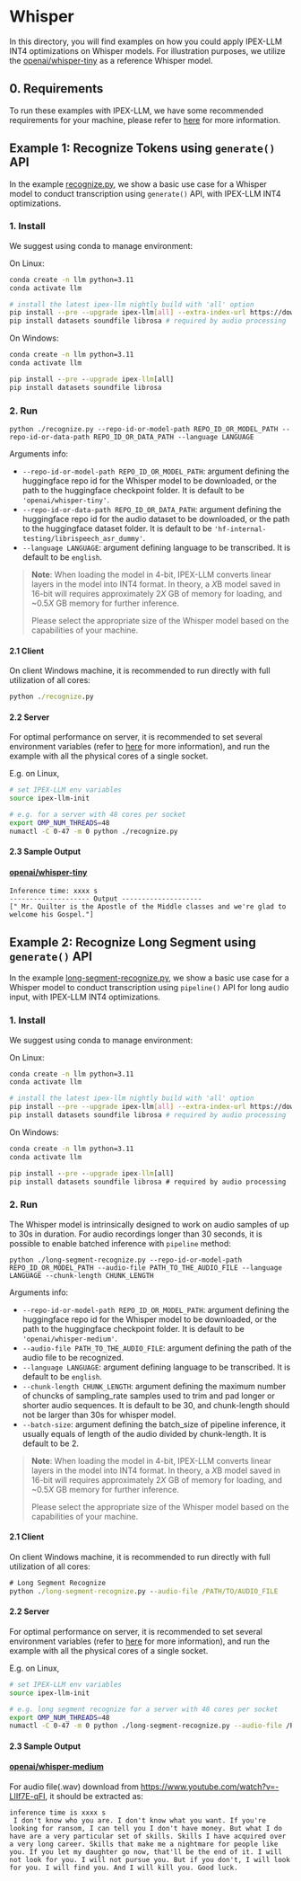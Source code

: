 # Whisper

In this directory, you will find examples on how you could apply IPEX-LLM INT4 optimizations on Whisper models. For illustration purposes, we utilize the [openai/whisper-tiny](https://huggingface.co/openai/whisper-tiny) as a reference Whisper model.

## 0. Requirements
To run these examples with IPEX-LLM, we have some recommended requirements for your machine, please refer to [here](../README.md#recommended-requirements) for more information.

## Example 1: Recognize Tokens using `generate()` API
In the example [recognize.py](./recognize.py), we show a basic use case for a Whisper model to conduct transcription using `generate()` API, with IPEX-LLM INT4 optimizations.
### 1. Install
We suggest using conda to manage environment:

On Linux:

```bash
conda create -n llm python=3.11
conda activate llm

# install the latest ipex-llm nightly build with 'all' option
pip install --pre --upgrade ipex-llm[all] --extra-index-url https://download.pytorch.org/whl/cpu
pip install datasets soundfile librosa # required by audio processing
```

On Windows:

```cmd
conda create -n llm python=3.11
conda activate llm

pip install --pre --upgrade ipex-llm[all]
pip install datasets soundfile librosa
```

### 2. Run
```
python ./recognize.py --repo-id-or-model-path REPO_ID_OR_MODEL_PATH --repo-id-or-data-path REPO_ID_OR_DATA_PATH --language LANGUAGE
```

Arguments info:
- `--repo-id-or-model-path REPO_ID_OR_MODEL_PATH`: argument defining the huggingface repo id for the Whisper model to be downloaded, or the path to the huggingface checkpoint folder. It is default to be `'openai/whisper-tiny'`.
- `--repo-id-or-data-path REPO_ID_OR_DATA_PATH`: argument defining the huggingface repo id for the audio dataset to be downloaded, or the path to the huggingface dataset folder. It is default to be `'hf-internal-testing/librispeech_asr_dummy'`.
- `--language LANGUAGE`: argument defining language to be transcribed. It is default to be `english`.

> **Note**: When loading the model in 4-bit, IPEX-LLM converts linear layers in the model into INT4 format. In theory, a *X*B model saved in 16-bit will requires approximately 2*X* GB of memory for loading, and ~0.5*X* GB memory for further inference.
>
> Please select the appropriate size of the Whisper model based on the capabilities of your machine.


#### 2.1 Client
On client Windows machine, it is recommended to run directly with full utilization of all cores:
```cmd
python ./recognize.py 
```

#### 2.2 Server
For optimal performance on server, it is recommended to set several environment variables (refer to [here](../README.md#best-known-configuration-on-linux) for more information), and run the example with all the physical cores of a single socket.

E.g. on Linux,
```bash
# set IPEX-LLM env variables
source ipex-llm-init

# e.g. for a server with 48 cores per socket
export OMP_NUM_THREADS=48
numactl -C 0-47 -m 0 python ./recognize.py
```

#### 2.3 Sample Output
#### [openai/whisper-tiny](https://huggingface.co/openai/whisper-tiny)

```log
Inference time: xxxx s
-------------------- Output --------------------
[" Mr. Quilter is the Apostle of the Middle classes and we're glad to welcome his Gospel."]
```


## Example 2: Recognize Long Segment using `generate()` API
In the example [long-segment-recognize.py](./long-segment-recognize.py), we show a basic use case for a Whisper model to conduct transcription using `pipeline()` API for long audio input, with IPEX-LLM INT4 optimizations.
### 1. Install
We suggest using conda to manage environment:

On Linux:

```bash
conda create -n llm python=3.11
conda activate llm

# install the latest ipex-llm nightly build with 'all' option
pip install --pre --upgrade ipex-llm[all] --extra-index-url https://download.pytorch.org/whl/cpu
pip install datasets soundfile librosa # required by audio processing
```

On Windows:

```cmd
conda create -n llm python=3.11
conda activate llm

pip install --pre --upgrade ipex-llm[all]
pip install datasets soundfile librosa # required by audio processing
```

### 2. Run
The Whisper model is intrinsically designed to work on audio samples of up to 30s in duration. For audio recordings longer than 30 seconds, it is possible to enable batched inference with `pipeline` method:
```
python ./long-segment-recognize.py --repo-id-or-model-path REPO_ID_OR_MODEL_PATH --audio-file PATH_TO_THE_AUDIO_FILE --language LANGUAGE --chunk-length CHUNK_LENGTH
```

Arguments info:
- `--repo-id-or-model-path REPO_ID_OR_MODEL_PATH`: argument defining the huggingface repo id for the Whisper model to be downloaded, or the path to the huggingface checkpoint folder. It is default to be `'openai/whisper-medium'`.
- `--audio-file PATH_TO_THE_AUDIO_FILE`: argument defining the path of the audio file to be recognized.
- `--language LANGUAGE`: argument defining language to be transcribed. It is default to be `english`.
- `--chunk-length CHUNK_LENGTH`: argument defining the maximum number of chuncks of sampling_rate samples used to trim and pad longer or shorter audio sequences. It is default to be 30, and chunk-length should not be larger than 30s for whisper model.
- `--batch-size`: argument defining the batch_size of pipeline inference, it usually equals of length of the audio divided by chunk-length. It is default to be 2.

> **Note**: When loading the model in 4-bit, IPEX-LLM converts linear layers in the model into INT4 format. In theory, a *X*B model saved in 16-bit will requires approximately 2*X* GB of memory for loading, and ~0.5*X* GB memory for further inference.
>
> Please select the appropriate size of the Whisper model based on the capabilities of your machine.

#### 2.1 Client
On client Windows machine, it is recommended to run directly with full utilization of all cores:
```cmd
# Long Segment Recognize
python ./long-segment-recognize.py --audio-file /PATH/TO/AUDIO_FILE
```

#### 2.2 Server
For optimal performance on server, it is recommended to set several environment variables (refer to [here](../README.md#best-known-configuration-on-linux) for more information), and run the example with all the physical cores of a single socket.

E.g. on Linux,
```bash
# set IPEX-LLM env variables
source ipex-llm-init

# e.g. long segment recognize for a server with 48 cores per socket
export OMP_NUM_THREADS=48
numactl -C 0-47 -m 0 python ./long-segment-recognize.py --audio-file /PATH/TO/AUDIO_FILE
```

#### 2.3 Sample Output
#### [openai/whisper-medium](https://huggingface.co/openai/whisper-medium)

For audio file(.wav) download from https://www.youtube.com/watch?v=-LIIf7E-qFI, it should be extracted as:
```log
inference time is xxxx s
 I don't know who you are. I don't know what you want. If you're looking for ransom, I can tell you I don't have money. But what I do have are a very particular set of skills. Skills I have acquired over a very long career. Skills that make me a nightmare for people like you. If you let my daughter go now, that'll be the end of it. I will not look for you. I will not pursue you. But if you don't, I will look for you. I will find you. And I will kill you. Good luck.
```
